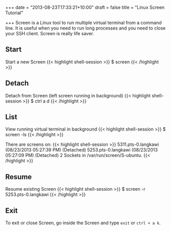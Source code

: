 +++
date = "2013-08-23T17:33:21+10:00"
draft = false
title = "Linux Screen Tutorial"

+++
Screen is a Linux tool to run multiple virtual terminal from a command line. It is useful when you need to run long processes and you need to close your SSH client. Screen is really life saver.

## Start
Start a new Screen
{{< highlight shell-session >}}
$ screen
{{< /highlight >}}
<!--more-->
## Detach
Detach from Screen (left screen running in background)
{{< highlight shell-session >}}
$ ctrl a d
{{< /highlight >}}

## List
View running virtual terminal in background
{{< highlight shell-session >}}
$ screen -ls
{{< /highlight >}}

There are screens on:
{{< highlight shell-session >}}
5311.pts-0.langkawi (08/23/2013 05:27:39 PM) (Detached)
5253.pts-0.langkawi (08/23/2013 05:27:09 PM) (Detached)
2 Sockets in /var/run/screen/S-ubuntu.
{{< /highlight >}}

## Resume
Resume existing Screen
{{< highlight shell-session >}}
$ screen -r 5253.pts-0.langkawi
{{< /highlight >}}

## Exit
To exit or close Screen, go inside the Screen and type `exit` or `ctrl + a k`.